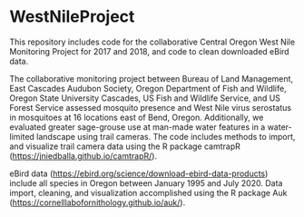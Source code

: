 # WestNileProject
This repository includes code for the collaborative Central Oregon West Nile Monitoring Project for 2017 and 2018, and code to clean downloaded eBird data.

The collaborative monitoring project between Bureau of Land Management, East Cascades Audubon Society, Oregon Department of Fish and Wildlife, Oregon State University Cascades, US Fish and Wildlife Service, and US Forest Service assessed mosquito presence and West Nile virus serostatus in mosquitoes at 16 locations east of Bend, Oregon. Additionally, we evaluated greater sage-grouse use at man-made water features in a water-limited landscape using trail cameras. The code includes methods to import, and visualize trail camera data using the R package camtrapR (https://jniedballa.github.io/camtrapR/).

eBird data (https://ebird.org/science/download-ebird-data-products) include all species in Oregon between January 1995 and July 2020. Data import, cleaning, and visualization accomplished using the R package Auk (https://cornelllabofornithology.github.io/auk/).
